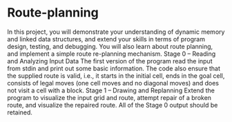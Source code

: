 # Route-planning
In this project, you will demonstrate your understanding of dynamic memory and linked data structures, and extend your skills in terms of program design, testing, and debugging. You will also learn about route planning, and implement a simple route re-planning mechanism.
Stage 0 – Reading and Analyzing Input Data
The first version of the program read the input from stdin and print out some basic information. The code also ensure that the supplied route is valid, i.e., it starts in the initial cell, ends in the goal cell, consists of legal moves (one cell moves and no diagonal moves) and does not visit a cell with a block.
Stage 1 – Drawing and Replanning 
Extend the program to visualize the input grid and route, attempt repair of a broken route, and visualize the repaired route. All of the Stage 0 output should be retained.
